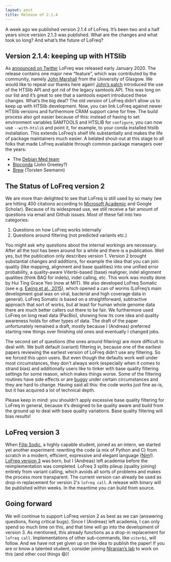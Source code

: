 ```yaml
---
layout: post
title: Release of 2.1.4
---
```


A week ago we published version 2.1.4 of LoFreq. It’s been two and a half years since version 2.1.3 was published. What are the changes and what took so long? And what’s the future of LoFreq?

## Version 2.1.4: keeping up with HTSlib

As [announced on Twitter](https://twitter.com/me_myself_andY/status/1213493490853634049) LoFreq was released early January 2020. The release contains one major new “feature”, which was contributed by the community, namely [John Marshall](https://github.com/jmarshall) from the University of Glasgow. We would like to repeat our thanks here again! [John’s patch](https://github.com/CSB5/lofreq/pull/86) introduced the use of the HTSlib API and got rid of the legacy samtools API. This was long on our list and it’s great to see that a samtools expert introduced these changes. What’s the big deal? The old version of LoFreq didn’t allow us to keep up with HTSlib development. Now, you can link LoFreq against newer HTSlib versions and furthermore CRAM support came for free. The build process also got easier because of this: instead of having to set environment variables SAMTOOLS and HTSLIB for `configure`, you can now use `--with-htslib` and point it, for example, to your conda installed htslib installation. This extends LoFreq’s shelf life substantially and makes the life of package maintainers much easier. A belated shout-out at this stage to all folks that made LoFreq available through common package managers over the years:

- The [Debian Med team](https://wiki.debian.org/DebianMed)
- [Bioconda](https://bioconda.github.io/) (John Greeley?)
- [Brew](https://brew.sh/) (Torsten Seemann)

## The Status of LoFreq version 2

We are more than delighted to see that LoFreq is still used by so many (we are hitting 400 citations according to [Microsoft Academic](https://academic.microsoft.com/paper/1964807436/) and Google Scholar). Because of its widespread use, we still receive a fair amount of questions via email and Github issues. Most of these fall into two categories:

1. Questions on how LoFreq works internally
1. Questions around filtering (not predicted variants etc.)

You might ask why questions about the internal workings are necessary. After all the tool has been around for a while and there is a publication. Well yes, but the publication only describes version 1. Version 2 brought substantial changes and additions, for example
the idea that you can join quality (like mapping, alignment and base qualities) into one unified error probability,
a quality-aware Viterbi-based (base) realigner, indel alignment qualities (think BAQ for indels), indel calling, etc. This work was mostly done by Hui Ting Grace Yeo (now at MIT).
We also developed LoFreq Somatic (see e.g. [Ewing et al., 2015](https://www.nature.com/articles/nmeth.3407)), which opened a can of worms (LoFreq’s main development goal was on viral, bacterial and high coverage data in general). LoFreq Somatic is based on a straightforward, subtractive approach that sort of works, but at least for human whole genome data there are much better callers out there to be fair.
We furthermore used LoFreq on long read data (PacBio), showing how its core idea and quality awareness holds for other types of data. The draft of the paper unfortunately remained a draft, mostly because I (Andreas) preferred starting new things over finishing old ones and eventually I changed jobs.

The second set of questions (the ones around filtering) are more difficult to deal with. We built default (variant) filtering in, because one of the earliest papers reviewing the earliest version of LoFreq didn’t use any filtering. So we forced this upon users. But even though the defaults work well under most circumstances, they don't always work (especially when it comes to strand bias) and additionally users like to tinker with base quality filtering settings for some reason, which makes things worse. Some of the filtering routines have side effects or are [buggy](https://github.com/CSB5/lofreq/issues/80) under certain circumstances and they are hard to change. Having said all this: the code works just fine as-is, but it has acquired a lot of technical depth.

Please keep in mind: you shouldn’t apply excessive base quality filtering for LoFreq in general, because it’s designed to be quality aware and build from the ground up to deal with base quality variations. Base quality filtering will bias results!

## LoFreq version 3

When [Filip Sodic](https://github.com/sodic), a highly capable student, joined as an intern, we started yet another experiment: rewriting the code  (a mix of Python and C) from scratch in a modern, efficient, expressive and elegant language ([Nim](https://nim-lang.org/)!). [LoFreq version 3](https://github.com/andreas-wilm/lofreq3) was born, but I (Andreas) left academia before the reimplementation was completed. LoFreq 3 splits pileup (quality joining) entirely from variant calling, which avoids all sorts of problems and makes the process more transparent. The current version can already be used as drop-in replacement for version 2's `lofreq call`. A release with binary will be published within weeks. In the meantime you can build from source.

##  Going forward

We will continue to support LoFreq version 2 as best as we can (answering questions, fixing critical bugs). Since I (Andreas) left academia, I can only spend so much time on this, and that time will go into the development of version 3. As mentioned, this already functions as a drop-in replacement for `lofreq call`. Implementations of other sub-commands, like `viterbi`, will follow. And we have not yet given up on the idea to publish the paper! If you are or know a talented student, consider joining [Niranjan’s lab](http://csb5.github.io/) to work on this (and other cool things :smile:)!
